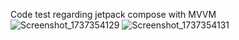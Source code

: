 Code test regarding jetpack compose with MVVM
![Screenshot_1737354129](https://github.com/user-attachments/assets/fb4dcf91-a989-49bb-a51b-d5ef5f67c078)
![Screenshot_1737354131](https://github.com/user-attachments/assets/d329fa26-2177-43b0-8db0-761f83b808a4)
